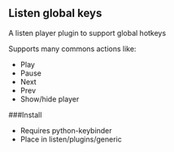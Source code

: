 Listen global keys
------------------

A listen player plugin to support global hotkeys

Supports many commons actions like:

- Play
- Pause
- Next
- Prev
- Show/hide player

###Install

- Requires python-keybinder
- Place in listen/plugins/generic
